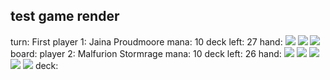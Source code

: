 test game render
---
turn: First
player 1: Jaina Proudmoore mana: 10 deck left: 27
 hand: <img src='https://art.hearthstonejson.com/v1/render/latest/enUS/256x/EX1_584.png'> <img src='https://art.hearthstonejson.com/v1/render/latest/enUS/256x/GIL_207.png'> <img src='https://art.hearthstonejson.com/v1/render/latest/enUS/256x/OG_295.png'>
 board: 
player 2: Malfurion Stormrage mana: 10 deck left: 26
 hand: <img src='https://art.hearthstonejson.com/v1/render/latest/enUS/256x/LOE_050.png'> <img src='https://art.hearthstonejson.com/v1/render/latest/enUS/256x/FP1_027.png'> <img src='https://art.hearthstonejson.com/v1/render/latest/enUS/256x/CS2_181.png'> <img src='https://art.hearthstonejson.com/v1/render/latest/enUS/256x/EX1_573.png'> <img src='https://art.hearthstonejson.com/v1/render/latest/enUS/256x/GAME_005.png'>
 deck: 
